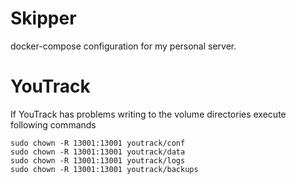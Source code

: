 # Skipper
docker-compose configuration for my personal server.

# YouTrack
If YouTrack has problems writing to the volume directories execute following commands
```
sudo chown -R 13001:13001 youtrack/conf
sudo chown -R 13001:13001 youtrack/data
sudo chown -R 13001:13001 youtrack/logs
sudo chown -R 13001:13001 youtrack/backups
```
